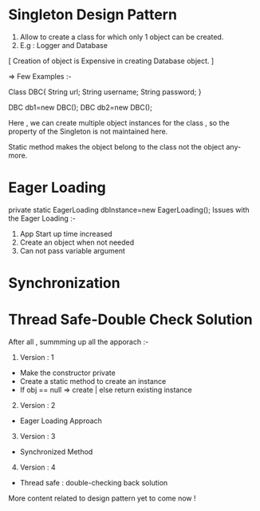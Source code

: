 
# Singleton Design Pattern

1. Allow to create a class for which only 1 object 
can be created.
2. E.g : Logger and Database 

[ Creation of object is Expensive in creating Database 
 object. ]

=> Few Examples :- 

Class DBC{
    String url;
    String username;
    String password;
}

DBC db1=new DBC();
DBC db2=new DBC();

Here , we can create multiple object instances for the class , so the property 
of the Singleton is not maintained here.

Static method makes the object belong to the class not the object any-more.


# Eager Loading 
private static EagerLoading dbInstance=new EagerLoading();
Issues with the Eager Loading :-
1. App Start up time increased
2. Create an object when not needed
3. Can not pass variable argument

# Synchronization

# Thread Safe-Double Check Solution

After all , summming up all the apporach :- 

1. Version : 1

- Make the constructor private
- Create a static method to create an instance
- If obj == null => create | else return existing instance

2. Version : 2

- Eager Loading Approach 

3. Version : 3

- Synchronized Method 

4. Version : 4

- Thread safe : double-checking back solution


More content related to design pattern yet to come now !


